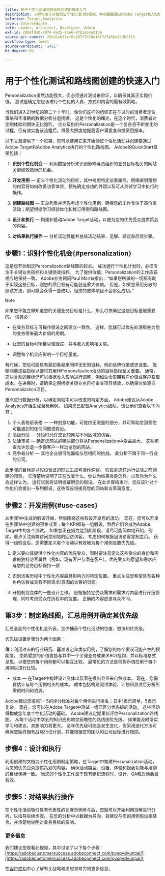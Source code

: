 ```yaml
---
title: 用于个性化测试和路线图创建的快速入门
description: 了解可用于开始验证个性化活动的框架，并创建要通过Adobe Target和Adobe Analytics执行的个性化路线图。
solution: Target,Analytics
level: Intermediate
role: Leader, Architect, Developer, Admin
exl-id: c0b6f9a0-7074-4e25-81e6-9781a54e2156
source-git-commit: 20bd1eb17ef6e287f7b76e14f727456e12d6f115
workflow-type: tm+mt
source-wordcount: '1421'
ht-degree: 0%

---
```


# 用于个性化测试和路线图创建的快速入门

Personalization虽然功能强大，但必须通过测试来验证，以确保其真正实现价值。 测试是确定您应该进行个性化的人员、方式和内容的最有效策略。

当我们进入21世纪的第二个十年时，像你们这样的组织正在与过时的消费者定位策略和不准确的数据分析分道扬镳。 这是个性化的曙光，在这个时代，消费者对定制体验的期许无比强烈。 企业级别的Personalization是一个复杂且不断变化的过程，但有效实施该流程后，将最大限度地提高客户满意度和投资回报率。

以下文章提供了一个框架，您可以使用它来开始验证个性化活动并创建要通过Adobe Target和Adobe Analytics执行的个性化路线图。 Adobe的QuickStart框架包括：

1. **识别个性化机会** — 利用数据分析来识别影响与贵组织的业务目标相关的网站关键绩效指标的机会。

1. **开发用例** — 定义个性化活动的目标，其中考虑特定访客属性，明确阐明策划的内容将如何改善访客体验，预先确定成功的外观以及可从测试学习中执行的操作。

1. **创建路线图** — 汇总列表并优先考虑个性化用例，确保您的工作专注于高价值活动；期望根据学习经验优化和修订用例和路线图。

1. **设计和执行** — 构建和启动Adobe Target活动，以便为您的优先受众提供策划的内容。

1. **对结果执行操作** — 分析活动性能并总结活动结果、见解、建议和后续步骤。

## 步骤1：识别个性化机会{#personalization}

这是您开始制定Personalization路线图的起点。 成功运行个性化计划时，必须专注于关键业务目标和关键绩效指标。 为了提供价值，Personalization的工作应该相应地保持一致。 Adobe业务顾问Paul Morris指出：“如果您所做的一切都有助于实现这些目标，则您的项目极有可能创造重大价值。 但是，如果您采用分散的测试方法，则可能会获得一些成功，但您的整体项目不会那么成功。”

>[!NOTE]
>
>如果您不能立即知道您的关键业务目标是什么，那么尽快确定这些目标是很重要的。 请务必：


* 在业务目标与可操作假设之间建立一致性。 这样，您就可以优先处理那些为您的业务带来最大价值的用例。

* 让您的目标可衡量以便跟踪，并与收入影响相关联。

* 调整每个机会应影响一个目标量度。

有时候，您也可能具有最初看起来同样无形的目标，例如品牌价值或忠诚度。 能够测量这些指标以便将其用作Personalization活动的目标指标至关重要。 通常，这些类型的目标仍可以根据收入影响进行调整，例如生命周期客户价值或客户获取成本。在进展时，请确保定期根据关键业务目标审查项目绩效，以确保价值源自Personalization项目。

重点进行数据分析，以确定网站中可以改进的特定方面。 Adobe建议从Adobe Analytics开始生成目标用例。 如果您已配备Analytics团队，请让他们查看以下内容：

1. 个人表格前表格 — 一种创意功能，可提供无限量的细分，并可帮助您回答您可能遇到的任何问题或假设。
1. 高级分段 — 分段IQ允许您比较网站不同区域的访客。
1. 法律审核 — 确定您网站的哪些部分将从Personalization中受益最大。 这些审查允许您退一步像客户一样浏览您的网站。
1. 竞争者分析 — 其他企业很可能面临与您相同的挑战。 此分析不限于同一行业的公司。

此步骤的目标是以假设验证的形式生成可操作洞察。 假设是您在运行试验之前创建的预测。 它清楚地说明了正在改变什么，你认为结果会是怎样，以及你为什么会这样认为。 运行试验将证明或证明您的假设。 在此步骤结束时，您应该针对个性化机会提出一系列假设，这些假设将提高您的网站和访客满意度。

## 步骤2：开发用例{#use-cases}

从步骤1中生成的假设开始，然后围绕这些假设开发您的活动。 现在，您可以开发在步骤1A中创建的预格式表；每个KPI都有一组假设，然后它们会成为Adobe Target中的各个测试。 如果您正在努力达到此阶段，请尽可能简单地开始，例如，重点关注频繁访问您网站的回访访客。 考虑如何根据回访访客定制主页。 获得一组假设后，您需要定义每个活动以有效地为每个用例设置优先级。

1. 定义要向其提供个性化内容的优先受众，同时要注意定义这些受众的身份和需求的独特访客属性（例如，现有客户与潜在客户）。优先受众的愿望和需求应与您的业务目标保持一致

1. 识别访客历程中个性化内容最具影响力的特定位置。 重点关注您希望具有各种角色访客或具有不同需求/意图的访客的页面。

1. 开始规划变体的一些设计工作。 应根据特定受众需求和需求对内容进行仔细管理，同时考虑受众在历程中的位置。 正确的内容应该与众不同。

## 第3步：制定路线图，汇总用例并确定其优先级

汇总全面的个性化机会列表，至少捕获个性化活动的位置、想法和优先级。

优先级设置步骤分为两个因素：

**值：**&#x200B;利用过去的行业研究、基准设定和类似用例，了解您的每个假设可能产生的预期值。 您希望您的价值直接与其中一个关键业务成果(KBO)挂钩，并以标准格式呈现，以便您的每个用例都可以相互比较。 最常见的方法是将货币值应用于每个用例以进行比较。

* 成本 — 在Target中构建设计变体以及潜在推出会带来自然成本。 现在，您需要估计与每个用例相关的成本。 成本包括构建测试体验、计划和测试后分析所需的时间和资源。

Adobe建议您按照1 - 5的评分标准对每个用例进行排名；其中1表示简单，5表示复杂。 现在，您可以在Adobe Target中测试一组已区分优先级的活动。 这些活动将构成您年度个性化活动的基础。 Adobe建议定期重新评估Personalization路线图。 从每个活动中学到的知识应影响您前瞻性的路线图优先级。 如果能及时落实学习和建议，其影响力将更大。 全年优先级可能会发生变化，但采用迭代方法可确保您始终拥有战略行动计划，并能根据您的团队和公司目标进行跟踪。

## 步骤4：设计和执行

利用创建的文档为个性化用例制定策略，在Target中构建Personalization活动，为您的优先受众提供策划的内容。 确保活动类型、设置、体验和报表功能与用例的目标保持一致。 当您的个性化工作属于现有组织流程时，设计、QA和启动会最有效。

## 步骤5：对结果执行操作

在个性化活动吸引具有代表性的访客示例参与后，您就可以开始利用见解进行分析，以指导后续步骤。 在您的分析中以数据为导向，将建议与您的用例假设相结合，并清楚地说明对业务目标的影响。

### 更多信息

我们建议您观看此视频，其中讨论了以下每个步骤：[https://adobecustomersuccess.adobeconnect.com/pvsqvdvunpai/](https://adobecustomersuccess.adobeconnect.com/pvsqvdvunpai/)

在[客户成功](https://experienceleague.adobe.com/docs/customer-success/customer-success/overview.html?lang=zh-Hans)中心了解有关战略和思想领导力的更多信息。